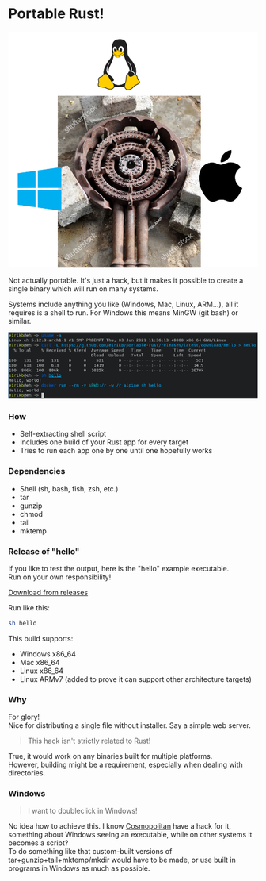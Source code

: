 # Portable Rust!

![hello.png](hello.png)
<!-- Yes i know "shutterstock" is visible. Hopefully this is more legal =D -->

Not actually portable. It's just a hack, but it makes it possible to create a single binary which will run on many
systems.

Systems include anything you like (Windows, Mac, Linux, ARM...), all it requires is a shell to run. For Windows this
means MinGW (git bash) or similar.

![terminal.png](terminal.png)

### How

* Self-extracting shell script
* Includes one build of your Rust app for every target
* Tries to run each app one by one until one hopefully works

### Dependencies

* Shell (sh, bash, fish, zsh, etc.)
* tar
* gunzip
* chmod
* tail
* mktemp

### Release of "hello"

If you like to test the output, here is the "hello" example executable.  
Run on your own responsibility!

[Download from releases](../../releases/latest/download/hello)

Run like this:

```bash
sh hello
```

This build supports:

* Windows x86_64
* Mac x86_64
* Linux x86_64
* Linux ARMv7 (added to prove it can support other architecture targets)

### Why

For glory!  
Nice for distributing a single file without installer. Say a simple web server.

> This hack isn't strictly related to Rust!

True, it would work on any binaries built for multiple platforms.  
However, building might be a requirement, especially when dealing with directories.

### Windows

> I want to doubleclick in Windows!

No idea how to achieve this. I know [Cosmopolitan](https://github.com/jart/cosmopolitan) have a hack for it, something
about Windows seeing an executable, while on other systems it becomes a script?  
To do something like that custom-built versions of tar+gunzip+tail+mktemp/mkdir would have to be made, or use built in
programs in Windows as much as possible.